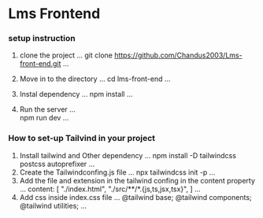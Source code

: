 # Lms Frontend

### setup instruction

1. clone the project
... 
    git clone https://github.com/Chandus2003/Lms-front-end.git
...
2. Move in to the directory 
...
   cd lms-front-end
...

3. Instal dependency
...
   npm install
...

 4. Run the server
...  
  npm run dev
...

### How to set-up Tailvind in your project
1.  Install tailwind and Other dependency
...
   npm install -D tailwindcss postcss autoprefixer
...
2. Create the Tailwindconfing.js file
...
   npx tailwindcss init -p
...
3. Add the file and extension in the tailwind confing in the content property
...
   content: [
    "./index.html",
    "./src/**/*.{js,ts,jsx,tsx}",
  ]
...
4. Add css inside index.css file
...
   @tailwind base;
   @tailwind components;
   @tailwind utilities;
...